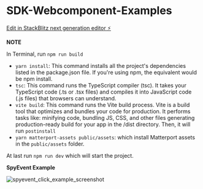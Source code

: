 # SDK-Webcomponent-Examples

[Edit in StackBlitz next generation editor ⚡️](https://stackblitz.com/~/github.com/hyk-matterport/web-component-examples)

**NOTE**

In Terminal, run `npm run build`
- `yarn install`: This command installs all the project's dependencies listed in the package.json file. If you're using npm, the equivalent would be npm install. 
- `tsc`: This command runs the TypeScript compiler (tsc). It takes your TypeScript code (.ts or .tsx files) and compiles it into JavaScript code (.js files) that browsers can understand.
- `vite build`: This command runs the Vite build process. Vite is a build tool that optimizes and bundles your code for production. It performs tasks like: minifying code, bundling JS, CSS, and other files generating production-ready build for your app in the /dist directory.
Then, it will run `postinstall`
- `yarn matterport-assets public/assets`: which install Matterport assets in the `public/assets` folder.

At last run `npm run dev` which will start the project.


**SpyEvent Example**

![spyevent_click_example_screenshot](https://github.com/user-attachments/assets/9ff6cea4-358f-4da3-a540-2e1f3663503c)

